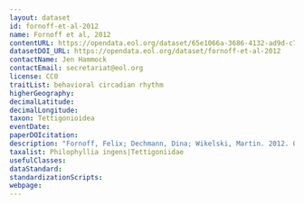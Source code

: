 ```yaml
---
layout: dataset
id: fornoff-et-al-2012
name: Fornoff et al, 2012
contentURL: https://opendata.eol.org/dataset/65e1066a-3686-4132-ad9d-c7427df3f24f/resource/ba0d92f2-98d9-4038-b1ea-382a380408ac/download/archive.zip
datasetDOI_URL: https://opendata.eol.org/dataset/fornoff-et-al-2012
contactName: Jen Hammock
contactEmail: secretariat@eol.org
license: CC0
traitList: behavioral circadian rhythm
higherGeography:
decimalLatitude:
decimalLongitude:
taxon: Tettigonioidea
eventDate:
paperDOIcitation: 
description: "Fornoff, Felix; Dechmann, Dina; Wikelski, Martin. 2012. Observation of movement and activity via radio-telemetry reveals diurnal behavior of the neotropical katydid Philophyllia Ingens (Orthoptera: Tettigoniidae). Ecotropica, 18 (1):27-34"
taxalist: Philophyllia ingens|Tettigoniidae
usefulClasses:
dataStandard:
standardizationScripts:
webpage:
---
```


